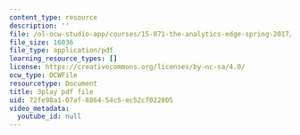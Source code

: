 ```yaml
---
content_type: resource
description: ''
file: /ol-ocw-studio-app/courses/15-071-the-analytics-edge-spring-2017/72fe98a107af886454c5ec52cf022805_6Rl8scykyEQ.pdf
file_size: 16036
file_type: application/pdf
learning_resource_types: []
license: https://creativecommons.org/licenses/by-nc-sa/4.0/
ocw_type: OCWFile
resourcetype: Document
title: 3play pdf file
uid: 72fe98a1-07af-8864-54c5-ec52cf022805
video_metadata:
  youtube_id: null
---
```

